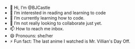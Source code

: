- 👋 Hi, I’m @BJCastle
- 👀 I’m interested in reading and learning to code
- 🌱 I’m currently learning how to code. 
- 💞️ I’m not really looking to collaborate just yet.
- 📫 How to reach me inbox.
- 😄 Pronouns: she/her
- ⚡ Fun fact: The last anime I watched is Mr. Villian's Day Off. 

<!---
BJCastle/BJCastle is a ✨ special ✨ repository because its `README.md` (this file) appears on your GitHub profile.
You can click the Preview link to take a look at your changes.
--->
